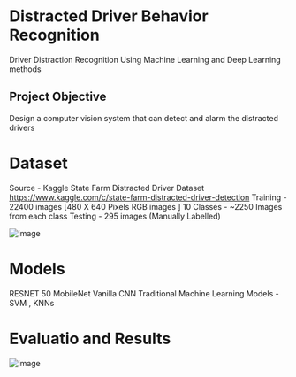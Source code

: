 # Distracted Driver Behavior Recognition
 Driver Distraction Recognition Using Machine Learning and Deep Learning methods 

## Project Objective
Design a computer vision system that can detect and alarm the distracted drivers

# Dataset
Source - Kaggle
State Farm Distracted Driver Dataset
https://www.kaggle.com/c/state-farm-distracted-driver-detection
Training - 22400 images [480 X 640 Pixels RGB images ]
10 Classes - ~2250 Images from each class
Testing - 295 images (Manually Labelled)

![image](https://user-images.githubusercontent.com/71346494/142354927-b32c63f7-1a5b-43ed-93b6-148d1b2458fd.png)


# Models

RESNET 50
MobileNet
Vanilla CNN
Traditional Machine Learning Models  - SVM , KNNs

# Evaluatio and Results

![image](https://user-images.githubusercontent.com/71346494/142355362-60db877b-b9ca-45d1-bcdd-534c2f63e4d8.png)

